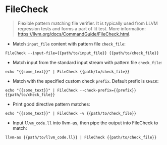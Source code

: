 # FileCheck

> Flexible pattern matching file verifier.
> It is typically used from LLVM regression tests and forms a part of lit test.
> More information: <https://llvm.org/docs/CommandGuide/FileCheck.html>.

- Match `input_file` content with pattern file `check_file`:

`FileCheck --input-file={{path/to/input_file}} {{path/to/check_file}}`

- Match input from the standard input stream with pattern file `check_file`:

`echo "{{some_text}}" | FileCheck {{path/to/check_file}}`

- Match with the specified custom check `prefix`. Default prefix is `CHECK`:

`echo "{{some_text}}" | FileCheck --check-prefix={{prefix}} {{path/to/check_file}}`

- Print good directive pattern matches:

`echo "{{some_text}}" | FileCheck -v {{path/to/check_file}}`

- Input `llvm_code.ll` into llvm-as, then pipe the output into FileCheck to match:

`llvm-as {{path/to/llvm_code.ll}} | FileCheck {{path/to/check_file}}`
